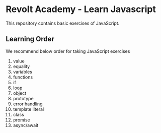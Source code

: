 # Revolt Academy - Learn Javascript

This repository contains basic exercises of JavaScript.

## Learning Order

We recommend below order for taking JavaScript exercises

1. value
2. equality
3. variables
4. functions
5. if
6. loop
7. object
8. prototype
9. error handling
10. template literal
11. class
12. promise
13. async/await

